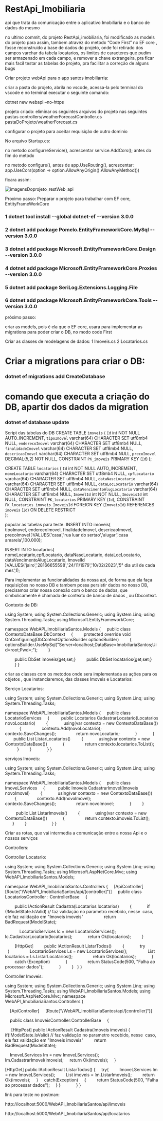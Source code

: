 # RestApi_Imobiliaria
api que trata da comunicação entre o aplicativo Imobiliaria e o banco de dados do mesmo


no ultimo commit, do projeto RestApi_imobiliaria, foi modificado as models do projeto para assim, tambem atravéz do metodo “Code First” no EF core , fosse reconstruido a base de dados do projeto, onde foi retirado dos campos varchar  da tabela locatarios, os limites de caracteres que pudim ser armazenado em cada campo,  e remover a chave extrangeira, pra ficar mais facil testar as tabelas do projeto, pra facilitar a correção de alguns bugs 


Criar projeto webApi para o app santos imobiliarria:

criar a pasta do projeto, abrila no vscode, acessa-la pelo terminal do vscode e no terminal executar o seguinte comando:

dotnet new webapi –no-https

projeto criado: eliminar os seguintes arquivos do projeto nas seguintes pastas
controllers/weatherForecastController.cs
pastaDoProjeto/weatherForecast.cs

configurar o projeto para aceitar requisição de outro dominio


No arquivo Startup.cs:

no metodo configurreService(), acrescentar service.AddCors();  antes do fim do metodo

no metodo configure(), antes de app.UseRouting(), acrescentar:
app.UseCors(option => option.AllowAnyOrigin().AllowAnyMethod())

ficara assim:

![imagensDoprojeto_restWeb_api](https://user-images.githubusercontent.com/106206316/221329161-42acf146-b2f8-4154-91f6-275c1cddb13c.png)



	

Proximo passo: Preparar o projeto para trabalhar com EF core,  EntityFrameWorkCore

### 1  dotnet tool install --global dotnet-ef --version 3.0.0 
### 2 dotnet add package Pomelo.EntityFrameworkCore.MySql --version 3.0.0
### 3 dotnet add package Microsoft.EntityFrameworkCore.Design --version 3.0.0 
### 4 dotnet add package Microsoft.EntityFrameworkCore.Proxies --version 3.0.0
### 5 dotnet add package SeriLog.Extensions.Logging.File
### 6 dotnet add package Microsoft.EntityFrameworkCore.Tools  --version 3.0.0

próximo passo: 

criar as models, pois é ela que o EF core, usara para implementar as migrations para poder criar o DB, no modo code First

Criar as classes de modelagens de dados:
1 Imoveis.cs
2 Locatarios.cs

 # Criar a migrations para criar o DB: 
### dotnet ef migrations add CreateDatabase
# comando que executa a criação do DB, apartir dos dados da migration
### dotnet ef database update 



Script das tabelas do DB
CREATE TABLE `imoveis` (
    `Id` int NOT NULL AUTO_INCREMENT,
    `tipoImovel` varchar(64) CHARACTER SET utf8mb4 NULL,
    `enderecoImovel` varchar(64) CHARACTER SET utf8mb4 NULL,
    `finalidadeImovel` varchar(64) CHARACTER SET utf8mb4 NULL,
    `descricaoImovel` varchar(64) CHARACTER SET utf8mb4 NULL,
    `precoImovel` DECIMAL(5,2) NOT NULL,
    CONSTRAINT `PK_imoveis` PRIMARY KEY (`Id`)
);

CREATE TABLE `locatarios` (
    `Id` int NOT NULL AUTO_INCREMENT,
    `nomeLocatario` varchar(64) CHARACTER SET utf8mb4 NULL,
    `cpfLocatario` varchar(64) CHARACTER SET utf8mb4 NULL,
    `dataNascLocatario` varchar(64) CHARACTER SET utf8mb4 NULL,
    `dataLocLocatario` varchar(64) CHARACTER SET utf8mb4 NULL,
    `dataVencimentoAlugLocatario` varchar(64) CHARACTER SET utf8mb4 NULL,
    `ImovelId` int NOT NULL,
    `ImoveisId` int NULL,
    CONSTRAINT `PK_locatarios` PRIMARY KEY (`Id`),
    CONSTRAINT `FK_locatarios_imoveis_ImoveisId` FOREIGN KEY (`ImoveisId`) REFERENCES `imoveis` (`Id`) ON DELETE RESTRICT  
);

popular as tabelas para teste:
INSERT INTO  imoveis(    
tipoImovel,
enderecoImovel,
finalidadeImovel,
descricaoImovel,
precoImovel
)VALUES('casa','rua luar do sertao','alugar','casa amarela',100.000);

INSERT INTO  locatarios(    
nomeLocatario,cpfLocatario,
dataNascLocatario,
dataLocLocatario,
dataVencimentoAlugLocatario,
ImovelId
)VALUES('jairo','28166655598','24/11/1979','10/02/2023','5° dia util de cada mes',1);


Para implementar as funcionalidades da nossa api, de forma que ela faça requisições no nosso DB e tambem possa persistir dados no nosso DB, precisamos criar nossa conexão com o banco de dados, que simbolicamente é chamado de contexto de banco de dados , ou Dbcontext.

Contexto de DB:

using System;
using System.Collections.Generic;
using System.Linq;
using System.Threading.Tasks;
using Microsoft.EntityFrameworkCore;

namespace WebAPI_ImobiliariaSantos.Models
{
    public class ContextoDataBase:DbContext
    {
        protected override void OnConfiguring(DbContextOptionsBuilder optionsBuilder)
        {
            optionsBuilder.UseMySql("Server=localhost;DataBase=ImobiliariaSantos;Uid=root;Pwd=;");
        }

        public DbSet <Imoveis> imoveis{get;set;}
        public DbSet <Locatarios> locatarios{get;set;}
        
    }
}









criar as classes com os metodos onde sera implementada as ações para os objetos , que instanciaremos, das classes Imoveis e Locatarios:

Serciço Locatarios:

using System;
using System.Collections.Generic;
using System.Linq;
using System.Threading.Tasks;

namespace WebAPI_ImobiliariaSantos.Models
{
    public class LocatarioServices
    {
         public Locatarios CadastrarLocatario(Locatarios novoLocatario)
        {
            using(var contexto = new ContextoDataBase())
            {
                contexto.Add(novoLocatario);
                contexto.SaveChanges();
                return novoLocatario;
            }
            }
         public List<Locatarios> ListarLocatarios()
        {
            using(var contexto = new ContextoDataBase())
            {
                return contexto.locatarios.ToList<Locatarios>();
            }
        }
        
    }
}










serviços Imoveis:

using System;
using System.Collections.Generic;
using System.Linq;
using System.Threading.Tasks;

namespace WebAPI_ImobiliariaSantos.Models
{
    public class ImoveLServices
    {
          public Imoveis CadastrarImovel(Imoveis novoImovel)
        {
            using(var contexto = new ContextoDataBase())
            {
                contexto.Add(novoImovel);
                contexto.SaveChanges();
                return novoImovel;
            }
        }

         public List<Imoveis> ListarImoveis()
        {
            using(var contexto = new ContextoDataBase())
            {
                return contexto.imoveis.ToList<Imoveis>();
            }
        }
        
        
    }
}





















Criar as rotas, que vai intermedia a comunicação entre a nossa Api e o nossos serviços

Controllers:

Controller Locatario:

using System;
using System.Collections.Generic;
using System.Linq;
using System.Threading.Tasks;
using Microsoft.AspNetCore.Mvc;
using WebAPI_ImobiliariaSantos.Models;

namespace WebAPI_ImobiliariaSantos.Controllers
{
    [ApiController]
    [Route("/WebAPI_ImobiliariaSantos/api/[controller]")]
    public class LocatariosController : ControllerBase
    {

        public IActionResult Cadastra(Locatarios locatarios)
        {
            if (!ModelState.IsValid) // faz validação no parametro recebido, nesse  caso, ele faz validação em "Imoveis imoveis"
                return BadRequest(ModelState);

            LocatarioServices lc = new LocatarioServices();
            lc.CadastrarLocatario(locatarios);
            return Ok(locatarios);
        }

        [HttpGet]
        public IActionResult ListarTodos()
        {
            try
            {
                LocatarioServices Ls = new LocatarioServices();
                List<Locatarios> locatarios = Ls.ListarLocatarios();
                return Ok(locatarios);
            }
            catch (Exception)
            {
                return StatusCode(500, "Falha ao processar dados");
            }
        }
   }
}






Controller Imoveis:

using System;
using System.Collections.Generic;
using System.Linq;
using System.Threading.Tasks;
using WebAPI_ImobiliariaSantos.Models;
using Microsoft.AspNetCore.Mvc;
namespace WebAPI_ImobiliariaSantos.Controllers
{


    [ApiController]
    [Route("/WebAPI_ImobiliariaSantos/api/[controller]")]

    public class ImoveisController:ControllerBase
    {
        

     [HttpPost]
public IActionResult Cadastra(Imoveis imoveis)
{
    if(!ModelState.IsValid) // faz validação no parametro recebido, nesse  caso, ele faz validação em "Imoveis imoveis"
        return BadRequest(ModelState);

    ImoveLServices Im = new ImoveLServices();
    Im.CadastrarImovel(imoveis);
    return Ok(imoveis);
    
}

[HttpGet]
public IActionResult ListarTodos()
{
    try{
        ImoveLServices Im = new ImoveLServices();
        List<Imoveis> imoveis = Im.ListarImoveis();
        return Ok(imoveis);
    }
    catch(Exception)
    {
        return StatusCode(500, "Falha ao processar dados");
    }
}
        
    }
}





link para teste no postman:

http://localhost:5000/WebAPI_ImobiliariaSantos/api/imoveis 

http://localhost:5000/WebAPI_ImobiliariaSantos/api/locatarios 


